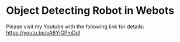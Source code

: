 # Object Detecting Robot in Webots
Please visit my Youtube with the following link for details:
https://youtu.be/vA6YjGPmDdI
